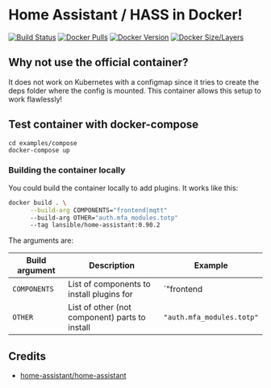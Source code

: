 # Home Assistant / HASS in Docker!

[![Build Status](https://github.com/LANsible/docker-home-assistant/actions/workflows/docker.yml/badge.svg)](https://github.com/LANsible/docker-home-assistant/actions/workflows/docker.yml)
[![Docker Pulls](https://img.shields.io/docker/pulls/lansible/home-assistant.svg)](https://hub.docker.com/r/lansible/home-assistant)
[![Docker Version](https://img.shields.io/docker/v/lansible/home-assistant.svg?sort=semver)](https://hub.docker.com/r/lansible/home-assistant)
[![Docker Size/Layers](https://img.shields.io/docker/image-size/lansible/home-assistant.svg?sort=semver)](https://hub.docker.com/r/lansible/home-assistant)

## Why not use the official container?

It does not work on Kubernetes with a configmap since it tries to create the deps folder where the config is mounted.
This container allows this setup to work flawlessly!

## Test container with docker-compose

```
cd examples/compose
docker-compose up
```

### Building the container locally

You could build the container locally to add plugins. It works like this:

```bash
docker build . \
      --build-arg COMPONENTS="frontend|mqtt"
      --build-arg OTHER="auth.mfa_modules.totp"
      --tag lansible/home-assistant:0.90.2
```
The arguments are:

| Build argument | Description                                    | Example                   |
|----------------|------------------------------------------------|---------------------------|
| `COMPONENTS`   | List of components to install plugins for      | `"frontend|mqtt"`         |
| `OTHER`        | List of other (not component) parts to install | `"auth.mfa_modules.totp"` |

## Credits

* [home-assistant/home-assistant](https://github.com/home-assistant/home-assistant)
